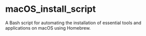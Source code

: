 # macOS_install_script
A Bash script for automating the installation of essential tools and applications on macOS using Homebrew.
